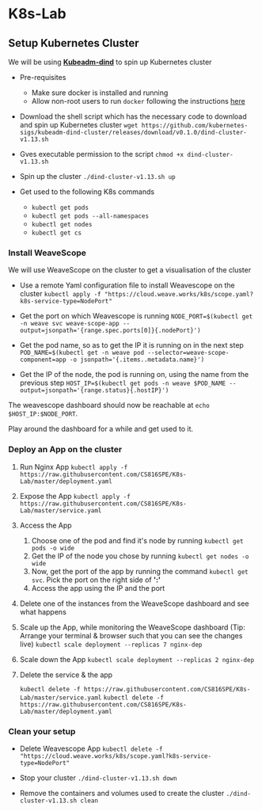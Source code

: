 # K8s-Lab

## Setup Kubernetes Cluster

We will be using **[Kubeadm-dind](https://github.com/kubernetes-sigs/kubeadm-dind-cluster)** to spin up Kubernetes cluster

- Pre-requisites
  - Make sure docker is installed and running
  - Allow non-root users to run `docker` following the instructions [here](https://docs.docker.com/install/linux/linux-postinstall/) 

- Download the shell script which has the necessary code to download and spin up Kubernetes cluster
  `wget https://github.com/kubernetes-sigs/kubeadm-dind-cluster/releases/download/v0.1.0/dind-cluster-v1.13.sh`
- Gves executable permission to the script `chmod +x dind-cluster-v1.13.sh`
- Spin up the cluster `./dind-cluster-v1.13.sh up`
- Get used to the following K8s commands
  - `kubectl get pods`
  - `kubectl get pods --all-namespaces`
  - `kubectl get nodes`
  - `kubectl get cs`

### Install WeaveScope

We will use WeaveScope on the cluster to get a visualisation of the cluster

- Use a remote Yaml configuration file to install Weavescope on the cluster 
  `kubectl apply -f "https://cloud.weave.works/k8s/scope.yaml?k8s-service-type=NodePort"`

- Get the port on which Weavescope is running
  `NODE_PORT=$(kubectl get -n weave svc weave-scope-app --output=jsonpath='{range.spec.ports[0]}{.nodePort}')`

- Get the pod name, so as to get the IP it is running on in the next step 
  `POD_NAME=$(kubectl get -n weave pod --selector=weave-scope-component=app -o jsonpath='{.items..metadata.name}')`
- Get the IP of the node, the pod is running on, using the name from the previous step
   `HOST_IP=$(kubectl get pods -n weave $POD_NAME --output=jsonpath='{range.status}{.hostIP}')`

The weavescope dashboard should now be reachable at `echo $HOST_IP:$NODE_PORT`.

Play around the dashboard for a while and get used to it.

### Deploy an App on the cluster

1. Run Nginx App
   `kubectl apply -f https://raw.githubusercontent.com/CS816SPE/K8s-Lab/master/deployment.yaml`

2. Expose the App
   `kubectl apply -f https://raw.githubusercontent.com/CS816SPE/K8s-Lab/master/service.yaml`

3. Access the App

   1. Choose one of the pod and find it's node by running `kubectl get pods -o wide`
   2. Get the IP of the node you chose by running `kubectl get nodes -o wide`
   3. Now, get the port of the app by running the command `kubectl get svc`. Pick the port on the right side of **':'** 
   4. Access the app using the IP and the port

4. Delete one of the instances from the WeaveScope dashboard and see what happens

5. Scale up the App, while monitoring the WeaveScope dashboard (Tip: Arrange your terminal & browser such that you can see the changes live)
   `kubectl scale deployment --replicas 7 nginx-dep`

6. Scale down the App
   `kubectl scale deployment --replicas 2 nginx-dep`

7. Delete the service & the app

   `kubectl delete -f https://raw.githubusercontent.com/CS816SPE/K8s-Lab/master/service.yaml`
   `kubectl delete -f https://raw.githubusercontent.com/CS816SPE/K8s-Lab/master/deployment.yaml`

   

### Clean your setup

- Delete Weavescope App `kubectl delete -f "https://cloud.weave.works/k8s/scope.yaml?k8s-service-type=NodePort"`
- Stop your cluster `./dind-cluster-v1.13.sh down`

- Remove the containers and volumes used to create the cluster `./dind-cluster-v1.13.sh clean` 
